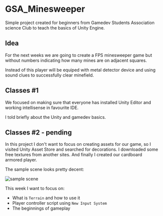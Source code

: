 # GSA_Minesweeper

Simple project created for beginners from Gamedev Students Association science Club to teach the basics of Unity Engine.

## Idea

For the next weeks we are going to create a FPS minesweeper game but without numbers indicating how many mines are on adjacent squares.

Instead of this player will be equiped with metal detector device and using sound clues to successfully clear minefield.

## Classes #1

We focused on making sure that everyone has installed Unity Editor and working intellisense in favourite IDE.

I told briefly about the Unity and gamedev basics.

## Classes #2 - pending

In this project I don't want to focus on creating assets for our game, so I visited Unity Asset Store and searched for decorations. I downloaded some free textures from another sites. And finally I created our cardboard armored player.

The sample scene looks pretty decent:

![sample scene](https://user-images.githubusercontent.com/57668948/205516133-e44288ca-2136-4595-933d-0eed18be2260.png)

This week I want to focus on:

- What is `Terrain` and how to use it
- Player controller script using `New Input System`
- The beginnings of gameplay
